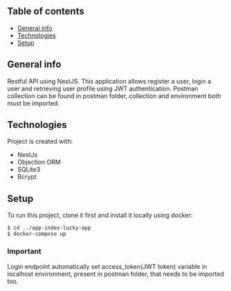 ## Table of contents
* [General info](#general-info)
* [Technologies](#technologies)
* [Setup](#setup)

## General info
Restful API using NestJS.
This application allows register a user, login a user and retrieving user profile using JWT authentication.
Postman collection can be found in postman folder, collection and environment both must be imported.
	
## Technologies
Project is created with:
* NestJs
* Objection ORM
* SQLite3
* Bcrypt

## Setup
To run this project, clone it first and install it locally using docker:

```
$ cd ../app-index-lucky-app
$ docker-compose up
```

### Important
Login endpoint automatically set access_token(JWT token) variable in localhost environment, present in postman folder, that needs to be imported too.